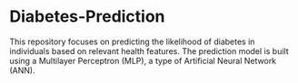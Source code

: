 # Diabetes-Prediction
This repository focuses on predicting the likelihood of diabetes in individuals based on relevant health features. The prediction model is built using a Multilayer Perceptron (MLP), a type of Artificial Neural Network (ANN). 
